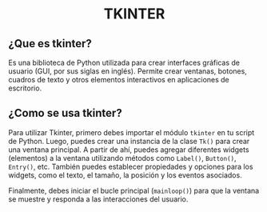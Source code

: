 # <CENTER>**TKINTER**<CENTER>
## ¿Que es tkinter?

Es una biblioteca de Python utilizada para crear interfaces gráficas de usuario (GUI, por sus siglas en inglés). Permite crear ventanas, botones, cuadros de texto y otros elementos interactivos en aplicaciones de escritorio.

## ¿Como se usa tkinter?
Para utilizar Tkinter, primero debes importar el módulo `tkinter` en tu script de Python. Luego, puedes crear una instancia de la clase `Tk()` para crear una ventana principal. A partir de ahí, puedes agregar diferentes widgets (elementos) a la ventana utilizando métodos como `Label()`, `Button()`, `Entry()`, etc. También puedes establecer propiedades y opciones para los widgets, como el texto, el tamaño, la posición y los eventos asociados.

Finalmente, debes iniciar el bucle principal (`mainloop()`) para que la ventana se muestre y responda a las interacciones del usuario.
